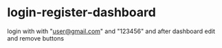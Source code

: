 # login-register-dashboard
login with with "user@gmail.com" and "123456" and after dashboard edit and remove buttons 
